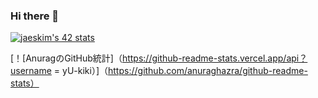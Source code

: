 ### Hi there 👋

<!--
**yU-kiki/yU-kiki** is a ✨ _special_ ✨ repository because its `README.md` (this file) appears on your GitHub profile.

Here are some ideas to get you started:

- 🔭 I’m currently working on ...
- 🌱 I’m currently learning ...
- 👯 I’m looking to collaborate on ...
- 🤔 I’m looking for help with ...
- 💬 Ask me about ...
- 📫 How to reach me: ...
- 😄 Pronouns: ...
- ⚡ Fun fact: ...
-->

[![jaeskim's 42 stats](https://badge42.herokuapp.com/api/stats/yikeda?cursus=42cursus)](https://github.com/JaeSeoKim/badge42)

[！[AnuragのGitHub統計]（https://github-readme-stats.vercel.app/api？username = yU-kiki）]（https://github.com/anuraghazra/github-readme-stats）
